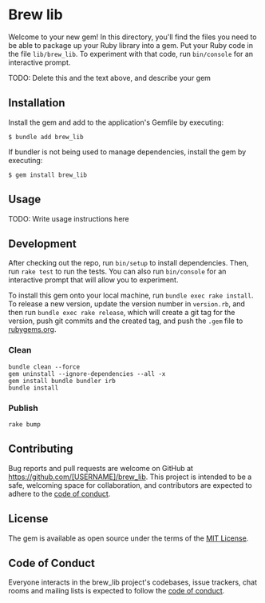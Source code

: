 # Brew lib

Welcome to your new gem! In this directory, 
you'll find the files you need to be able to package up your Ruby library into a gem. 
Put your Ruby code in the file `lib/brew_lib`. 
To experiment with that code, run `bin/console` for an interactive prompt.

TODO: Delete this and the text above, and describe your gem

## Installation

Install the gem and add to the application's Gemfile by executing:

    $ bundle add brew_lib

If bundler is not being used to manage dependencies, install the gem by executing:

    $ gem install brew_lib

## Usage

TODO: Write usage instructions here

## Development

After checking out the repo, run `bin/setup` to install dependencies. Then, run `rake test` to run the tests. 
You can also run `bin/console` for an interactive prompt that will allow you to experiment.

To install this gem onto your local machine, run `bundle exec rake install`. 
To release a new version, update the version number in `version.rb`, and then run `bundle exec rake release`, 
which will create a git tag for the version, push git commits and the created tag, 
and push the `.gem` file to [rubygems.org](https://rubygems.org).

### Clean
```shell
bundle clean --force
gem uninstall --ignore-dependencies --all -x
gem install bundle bundler irb
bundle install
```

### Publish
```shell
rake bump
```
## Contributing

Bug reports and pull requests are welcome on GitHub at https://github.com/[USERNAME]/brew_lib. 
This project is intended to be a safe, welcoming space for collaboration, 
and contributors are expected to adhere 
to the [code of conduct](https://github.com/[USERNAME]/brew_lib/blob/main/CODE_OF_CONDUCT.md).

## License

The gem is available as open source under the terms of the [MIT License](https://opensource.org/licenses/MIT).

## Code of Conduct

Everyone interacts in the brew_lib project's codebases, issue trackers,
chat rooms and mailing lists is expected 
to follow the [code of conduct](https://github.com/[USERNAME]/brew_lib/blob/main/CODE_OF_CONDUCT.md).
